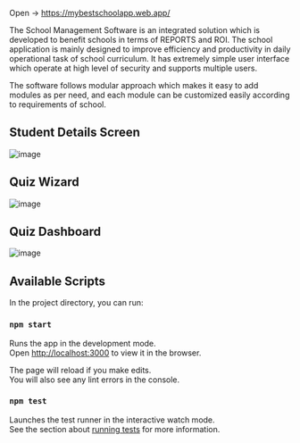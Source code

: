 Open -> https://mybestschoolapp.web.app/

The School Management Software is an integrated solution which is developed to benefit schools in terms of REPORTS and ROI. The school application is mainly designed to improve efficiency and productivity in daily operational task of school curriculum. It has extremely simple user interface which operate at high level of security and supports multiple users.

The software follows modular approach which makes it easy to add modules as per need, and each module can be customized easily according to requirements of school.

## Student Details Screen
![image](https://github.com/javids2019/Best-School-Application/assets/51194609/84dab49a-eb5f-4eae-88c8-9cd776cb55d7)
## Quiz Wizard
![image](https://user-images.githubusercontent.com/51194609/224648879-bd52df92-ee86-44eb-88cd-3a57a2862911.png)
## Quiz Dashboard
![image](https://github.com/javids2019/Best-School-Application/assets/51194609/70d6e16f-aedd-47e8-9cd3-c43e3cb0d968)

## Available Scripts

In the project directory, you can run:

### `npm start`

Runs the app in the development mode.<br>
Open [http://localhost:3000](http://localhost:3000) to view it in the browser.

The page will reload if you make edits.<br>
You will also see any lint errors in the console.

### `npm test`

Launches the test runner in the interactive watch mode.<br>
See the section about [running tests](https://facebook.github.io/create-react-app/docs/running-tests) for more information.
 
